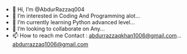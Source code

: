 - 👋 Hi, I’m @AbdurRazzaq004
- 👀 I’m interested in Coding And Programming alot...
- 🌱 I’m currently learning Python advanced level...
- 💞️ I’m looking to collaborate on Any...
- 📫 How to reach me 
Contact : abdurrazzaqkhan1006@gmail.com...
          abdurrazzaq1006@gmail.com
<!---
AbdurRazzaq004/AbdurRazzaq004 is a ✨ special ✨ repository because its `README.md` (this file) appears on your GitHub profile.
You can click the Preview link to take a look at your changes.
--->
